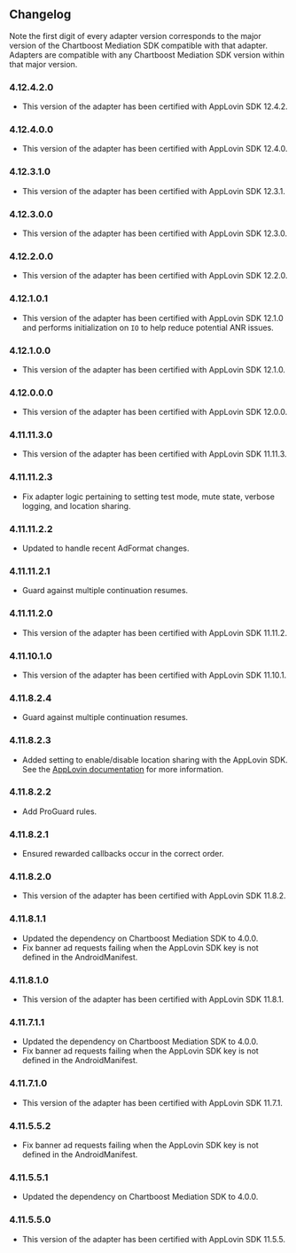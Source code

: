 ## Changelog

Note the first digit of every adapter version corresponds to the major version of the Chartboost Mediation SDK compatible with that adapter. 
Adapters are compatible with any Chartboost Mediation SDK version within that major version.

### 4.12.4.2.0
- This version of the adapter has been certified with AppLovin SDK 12.4.2.

### 4.12.4.0.0
- This version of the adapter has been certified with AppLovin SDK 12.4.0.

### 4.12.3.1.0
- This version of the adapter has been certified with AppLovin SDK 12.3.1.

### 4.12.3.0.0
- This version of the adapter has been certified with AppLovin SDK 12.3.0.

### 4.12.2.0.0
- This version of the adapter has been certified with AppLovin SDK 12.2.0.

### 4.12.1.0.1
- This version of the adapter has been certified with AppLovin SDK 12.1.0 and performs initialization on `IO` to help reduce potential ANR issues.

### 4.12.1.0.0
- This version of the adapter has been certified with AppLovin SDK 12.1.0.

### 4.12.0.0.0
- This version of the adapter has been certified with AppLovin SDK 12.0.0.

### 4.11.11.3.0
- This version of the adapter has been certified with AppLovin SDK 11.11.3.

### 4.11.11.2.3
- Fix adapter logic pertaining to setting test mode, mute state, verbose logging, and location sharing.

### 4.11.11.2.2
- Updated to handle recent AdFormat changes.

### 4.11.11.2.1
- Guard against multiple continuation resumes.

### 4.11.11.2.0
- This version of the adapter has been certified with AppLovin SDK 11.11.2.

### 4.11.10.1.0
- This version of the adapter has been certified with AppLovin SDK 11.10.1.

### 4.11.8.2.4
- Guard against multiple continuation resumes.

### 4.11.8.2.3
- Added setting to enable/disable location sharing with the AppLovin SDK. See the [AppLovin documentation](https://dash.applovin.com/documentation/mediation/android/getting-started/data-passing#location-passing) for more information.

### 4.11.8.2.2
- Add ProGuard rules.

### 4.11.8.2.1
- Ensured rewarded callbacks occur in the correct order.

### 4.11.8.2.0
- This version of the adapter has been certified with AppLovin SDK 11.8.2.

### 4.11.8.1.1
- Updated the dependency on Chartboost Mediation SDK to 4.0.0.
- Fix banner ad requests failing when the AppLovin SDK key is not defined in the AndroidManifest. 

### 4.11.8.1.0
- This version of the adapter has been certified with AppLovin SDK 11.8.1.

### 4.11.7.1.1
- Updated the dependency on Chartboost Mediation SDK to 4.0.0.
- Fix banner ad requests failing when the AppLovin SDK key is not defined in the AndroidManifest. 

### 4.11.7.1.0
- This version of the adapter has been certified with AppLovin SDK 11.7.1.

### 4.11.5.5.2
- Fix banner ad requests failing when the AppLovin SDK key is not defined in the AndroidManifest. 

### 4.11.5.5.1
- Updated the dependency on Chartboost Mediation SDK to 4.0.0.

### 4.11.5.5.0
- This version of the adapter has been certified with AppLovin SDK 11.5.5.
